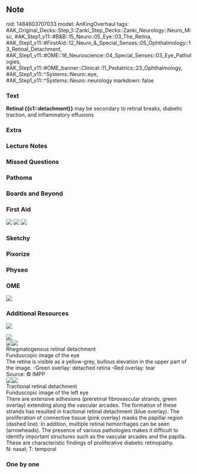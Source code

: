 ## Note
nid: 1484603707033
model: AnKingOverhaul
tags: #AK_Original_Decks::Step_1::Zanki_Step_Decks::Zanki_Neurology::Neuro_Misc, #AK_Step1_v11::#B&B::15_Neuro::05_Eye::03_The_Retina, #AK_Step1_v11::#FirstAid::12_Neuro_&_Special_Senses::05_Ophthalmology::13_Retinal_Detachment, #AK_Step1_v11::#OME::16_Neuroscience::04_Special_Senses::03_Eye_Pathologies, #AK_Step1_v11::#OME_banner::Clinical::11_Pediatrics::23_Ophthalmology, #AK_Step1_v11::^Systems::Neuro::eye, #AK_Step1_v11::^Systems::Neuro::neurology
markdown: false

### Text
<div>
  <b>Retinal {{c1::detachment}}</b> may be secondary to retinal
  breaks, diabetic traction, and inflammatory effusions
</div>

### Extra


### Lecture Notes


### Missed Questions


### Pathoma


### Boards and Beyond


### First Aid
<img src="tmpg2PDte.png"> <img src="tmpsazLnu.png"> <img src=
"tmpaUTieG.png">

### Sketchy


### Pixorize


### Physeo


### OME
<div class="ome-widget">
  <a href=
  "https://onlinemeded.org/spa/pediatrics/ophthalmology/acquire?ref=anki">
  <img src="_OME_AnkiFlashcards_Lesson_1.png"></a>
</div>

### Additional Resources
<img src="paste-9803acfb678693ec1fa747393294eacc949a30d0.jpg"
class="resizer">
<div>
  <img src="paste-89a26bfd17ea7682ca34782e6ad674fb047de293.jpg"
  class="resizer">
  <div><img src="big_5081d923ac445.jpg" class="resizer"><img src=
  "5081d923ac445.jpg" class="resizer"></div>
  <div>
    <div>
      <div>
        Rhegmatogenous retinal detachment
      </div>
    </div>
    <div>
      <div>
        <div>
          Funduscopic image of the eye
        </div>
        <div>
          The retina is visible as a yellow-grey, bullous elevation
          in the upper part of the image. -Green overlay: detached
          retina -Red overlay: tear
        </div>
      </div>
      <div>
        Source: © IMPP
      </div>
    </div>
  </div>
  <div><img src="big_5081d9462e7ef.jpg" class="resizer"><img src=
  "5081d9462e7ef.jpg" class="resizer"></div>
  <div>
    <div>
      <div>
        Tractional retinal detachment
      </div>
    </div>
    <div>
      <div>
        <div>
          Funduscopic image of the left eye
        </div>
        <div>
          There are extensive adhesions (preretinal fibrovascular
          strands, green overlay) extending along the vascular
          arcades. The formation of these strands has resulted in
          tractional retinal detachment (blue overlay). The
          proliferation of connective tissue (pink overlay) masks
          the papillar region (dashed line). In addition, multiple
          retinal hemorrhages can be seen (arrowheads). The
          presence of various pathologies makes it difficult to
          identify important structures such as the vascular
          arcades and the papilla.
        </div>
        <div>
          These are characteristic findings of proliferative
          diabetic retinopathy.
        </div>
        <div>
          N: nasal; T: temporal
        </div>
      </div>
    </div>
  </div>
</div>

### One by one

